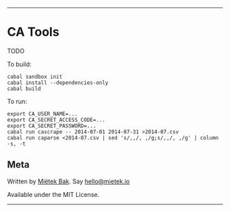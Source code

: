 --------------------------------------------------------------------------------

CA Tools
========

TODO

To build:

    cabal sandbox init
    cabal install --dependencies-only
    cabal build

To run:

    export CA_USER_NAME=...
    export CA_SECRET_ACCESS_CODE=...
    export CA_SECRET_PASSWORD=...
    cabal run cascrape -- 2014-07-01 2014-07-31 >2014-07.csv
    cabal run caparse <2014-07.csv | sed 's/,,/, ,/g;s/,,/, ,/g' | column -s, -t

Meta
----

Written by [Miëtek Bak](http://mietek.io).  Say hello@mietek.io

Available under the MIT License.

--------------------------------------------------------------------------------
